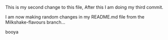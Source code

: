 
This is my second change to this file, After this I am doing my third commit.
 
I am now making random changes in my README.md file from the Milkshake-flavours branch...

booya

